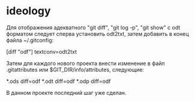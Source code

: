 # ideology
Для отображения адекватного "git diff", "git log -p", "git show" с odt форматом следует сперва установить odt2txt, затем добавить в конец файла ~/.gitconfig:

[diff "odf"]
      textconv=odt2txt

Затем для каждого нового проекта внести изменение в файл .gitattributes или $GIT_DIR/info/attributes, следующие:


*.ods diff=odf
*.odt diff=odf
*.odp diff=odf

В данном проекте последний шаг уже сделан.
